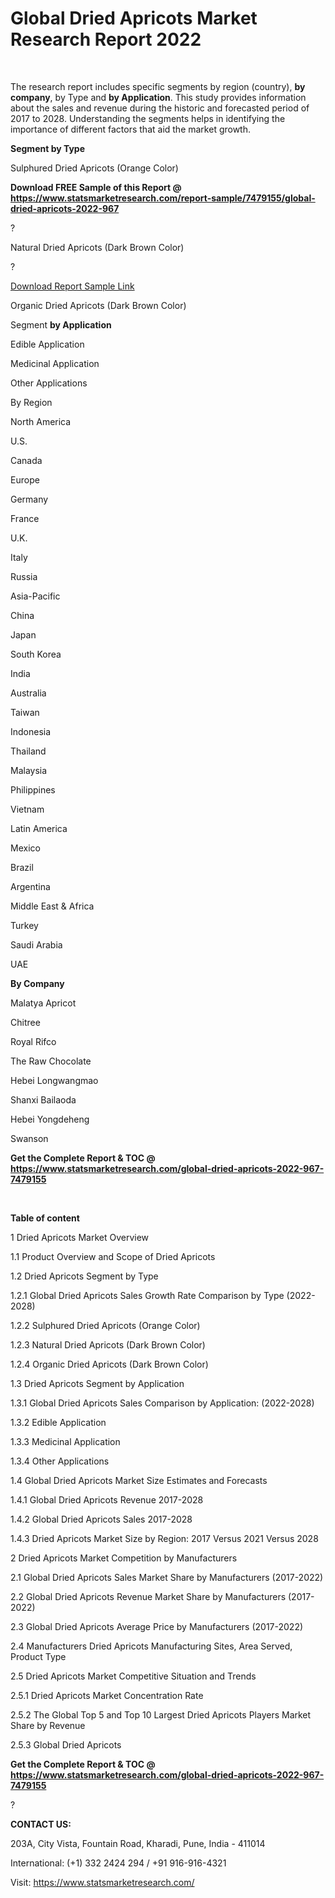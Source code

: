 <h1>Global Dried Apricots Market Research Report 2022</h1><br/><p>The research report includes specific segments by region (country), <strong>by company</strong>, by Type and <strong>by Application</strong>. This study provides information about the sales and revenue during the historic and forecasted period of 2017 to 2028. Understanding the segments helps in identifying the importance of different factors that aid the market growth.</p>
 
 
 
 <p><strong>Segment by Type</strong></p>
 
 
 
 <p>Sulphured Dried Apricots (Orange Color)</p>
 
 
 
 <div><b>Download FREE Sample of this Report @ <a href="https://www.statsmarketresearch.com/download-free-sample/7479155/global-dried-apricots-2022-967">https://www.statsmarketresearch.com/report-sample/7479155/global-dried-apricots-2022-967</a></b></div>
 
 
 
 <p>? </p>
 
 
 
 <p>Natural Dried Apricots (Dark Brown Color)</p>
 
 
 
 <p>? </p>
 
 
 
 <p><a href="https://www.statsmarketresearch.com/download-free-sample/7479155/global-dried-apricots-2022-967">Download Report Sample Link</a></p>
 
 
 
 <p>Organic Dried Apricots (Dark Brown Color)</p>
 
 
 
 <p>Segment <strong>by Application</strong></p>
 
 
 
 <p>Edible Application</p>
 
 
 
 <p>Medicinal Application</p>
 
 
 
 <p>Other Applications</p>
 
 
 
 <p>By Region</p>
 
 
 
 <p>North America</p>
 
 
 
 <p>U.S.</p>
 
 
 
 <p>Canada</p>
 
 
 
 <p>Europe</p>
 
 
 
 <p>Germany</p>
 
 
 
 <p>France</p>
 
 
 
 <p>U.K.</p>
 
 
 
 <p>Italy</p>
 
 
 
 <p>Russia</p>
 
 
 
 <p>Asia-Pacific</p>
 
 
 
 <p>China</p>
 
 
 
 <p>Japan</p>
 
 
 
 <p>South Korea</p>
 
 
 
 <p>India</p>
 
 
 
 <p>Australia</p>
 
 
 
 <p>Taiwan</p>
 
 
 
 <p>Indonesia</p>
 
 
 
 <p>Thailand</p>
 
 
 
 <p>Malaysia</p>
 
 
 
 <p>Philippines</p>
 
 
 
 <p>Vietnam</p>
 
 
 
 <p>Latin America</p>
 
 
 
 <p>Mexico</p>
 
 
 
 <p>Brazil</p>
 
 
 
 <p>Argentina</p>
 
 
 
 <p>Middle East & Africa</p>
 
 
 
 <p>Turkey</p>
 
 
 
 <p>Saudi Arabia</p>
 
 
 
 <p>UAE</p>
 
 
 
 <p><strong>By Company</strong></p>
 
 
 
 <p>Malatya Apricot</p>
 
 
 
 <p>Chitree</p>
 
 
 
 <p>Royal Rifco</p>
 
 
 
 <p>The Raw Chocolate</p>
 
 
 
 <p>Hebei Longwangmao</p>
 
 
 
 <p>Shanxi Bailaoda</p>
 
 
 
 <p>Hebei Yongdeheng</p>
 
 
 
 <p>Swanson</p>
 
 
 
 <div><b>Get the Complete Report & TOC @ <a href="https://www.statsmarketresearch.com/global-dried-apricots-2022-967-7479155">https://www.statsmarketresearch.com/global-dried-apricots-2022-967-7479155</a></b></div>
 
 
 
 <p><br />
 
 <b>Table of content</b></p>
 
 
 
 <p>1 Dried Apricots Market Overview<br />
 
 1.1 Product Overview and Scope of Dried Apricots<br />
 
 1.2 Dried Apricots Segment by Type<br />
 
 1.2.1 Global Dried Apricots Sales Growth Rate Comparison by Type (2022-2028)<br />
 
 1.2.2 Sulphured Dried Apricots (Orange Color)<br />
 
 1.2.3 Natural Dried Apricots (Dark Brown Color)<br />
 
 1.2.4 Organic Dried Apricots (Dark Brown Color)<br />
 
 1.3 Dried Apricots Segment by Application<br />
 
 1.3.1 Global Dried Apricots Sales Comparison by Application: (2022-2028)<br />
 
 1.3.2 Edible Application<br />
 
 1.3.3 Medicinal Application<br />
 
 1.3.4 Other Applications<br />
 
 1.4 Global Dried Apricots Market Size Estimates and Forecasts<br />
 
 1.4.1 Global Dried Apricots Revenue 2017-2028<br />
 
 1.4.2 Global Dried Apricots Sales 2017-2028<br />
 
 1.4.3 Dried Apricots Market Size by Region: 2017 Versus 2021 Versus 2028<br />
 
 2 Dried Apricots Market Competition by Manufacturers<br />
 
 2.1 Global Dried Apricots Sales Market Share by Manufacturers (2017-2022)<br />
 
 2.2 Global Dried Apricots Revenue Market Share by Manufacturers (2017-2022)<br />
 
 2.3 Global Dried Apricots Average Price by Manufacturers (2017-2022)<br />
 
 2.4 Manufacturers Dried Apricots Manufacturing Sites, Area Served, Product Type<br />
 
 2.5 Dried Apricots Market Competitive Situation and Trends<br />
 
 2.5.1 Dried Apricots Market Concentration Rate<br />
 
 2.5.2 The Global Top 5 and Top 10 Largest Dried Apricots Players Market Share by Revenue<br />
 
 2.5.3 Global Dried Apricots</p>
 
 
 
 <div><b>Get the Complete Report & TOC @ <a href="https://www.statsmarketresearch.com/global-dried-apricots-2022-967-7479155">https://www.statsmarketresearch.com/global-dried-apricots-2022-967-7479155</a></b></div>
 
 
 
 <p>? </p>
 
 
 
 <p><b>CONTACT US:</b><br />
 
 203A, City Vista, Fountain Road, Kharadi, Pune, India - 411014<br />
 
 International: (+1) 332 2424 294 / +91 916-916-4321<br />
 
 Visit: <a href="https://www.statsmarketresearch.com/">https://www.statsmarketresearch.com/</a></p>
